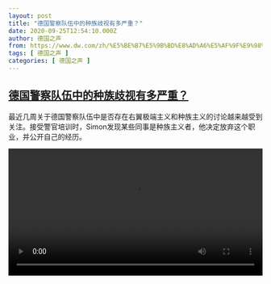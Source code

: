 ```yaml
---
layout: post
title: "德国警察队伍中的种族歧视有多严重？"
date: 2020-09-25T12:54:10.000Z
author: 德国之声
from: https://www.dw.com/zh/%E5%BE%B7%E5%9B%BD%E8%AD%A6%E5%AF%9F%E9%98%9F%E4%BC%8D%E4%B8%AD%E7%9A%84%E7%A7%8D%E6%97%8F%E6%AD%A7%E8%A7%86%E6%9C%89%E5%A4%9A%E4%B8%A5%E9%87%8D%EF%BC%9F/a-55030563
tags: [ 德国之声 ]
categories: [ 德国之声 ]
---
```

<!--1601038450000-->
[德国警察队伍中的种族歧视有多严重？](https://www.dw.com/zh/%E5%BE%B7%E5%9B%BD%E8%AD%A6%E5%AF%9F%E9%98%9F%E4%BC%8D%E4%B8%AD%E7%9A%84%E7%A7%8D%E6%97%8F%E6%AD%A7%E8%A7%86%E6%9C%89%E5%A4%9A%E4%B8%A5%E9%87%8D%EF%BC%9F/a-55030563)
------

<div>
<p>最近几周关于德国警察队伍中是否存在右翼极端主义和种族主义的讨论越来越受到关注。接受警官培训时，Simon发现某些同事是种族主义者，他决定放弃这个职业，并公开自己的经历。</small></p><video src="https://tvdownloaddw-a.akamaihd.net/dwtv_video/flv/vdt_zh/2020/bchi200923_001_1a5cfbchi_200923_polizei_sd_sor.mp4" controls style="width:100%"></video>
</div>
